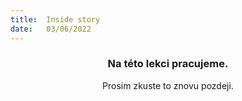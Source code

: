 ```yaml
---
title:  Inside story
date:   03/06/2022
---
```


### <center>Na této lekci pracujeme.</center>
<center>Prosim zkuste to znovu pozdeji.</center>